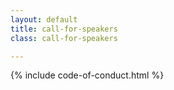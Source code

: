 ```yaml
---
layout: default
title: call-for-speakers
class: call-for-speakers

---
```


{% include code-of-conduct.html %}